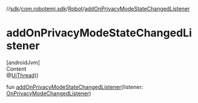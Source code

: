//[sdk](../../../index.md)/[com.robotemi.sdk](../index.md)/[Robot](index.md)/[addOnPrivacyModeStateChangedListener](add-on-privacy-mode-state-changed-listener.md)



# addOnPrivacyModeStateChangedListener  
[androidJvm]  
Content  
@[UiThread](https://developer.android.com/reference/kotlin/androidx/annotation/UiThread.html)()  
  
fun [addOnPrivacyModeStateChangedListener](add-on-privacy-mode-state-changed-listener.md)(listener: [OnPrivacyModeChangedListener](../../com.robotemi.sdk.listeners/-on-privacy-mode-changed-listener/index.md))  



